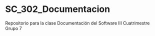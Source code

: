 # SC_302_Documentacion
Repositorio para la clase Documentación del Software III Cuatrimestre Grupo 7
